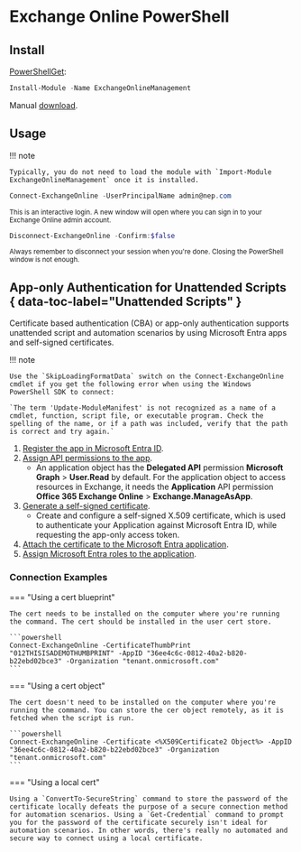# Exchange Online PowerShell

## Install 

[PowerShellGet](https://learn.microsoft.com/en-us/powershell/gallery/powershellget/install-powershellget?view=powershellget-3.x):

```powershell
Install-Module -Name ExchangeOnlineManagement
```

Manual [download](https://www.powershellgallery.com/packages/ExchangeOnlineManagement/).

## Usage

!!! note

    Typically, you do not need to load the module with `Import-Module ExchangeOnlineManagement` once it is installed.

```powershell title="Connecting to an Exchange Online PowerShell session"
Connect-ExchangeOnline -UserPrincipalName admin@nep.com
```

<small>This is an interactive login. A new window will open where you can sign in to your Exchange Online admin account.</small>

```powershell title="Disconnecting from an Exchange Online PowerShell session"
Disconnect-ExchangeOnline -Confirm:$false
```

<small>Always remember to disconnect your session when you're done. Closing the PowerShell window is not enough.</small>


## App-only Authentication for Unattended Scripts { data-toc-label="Unattended Scripts" }

Certificate based authentication (CBA) or app-only authentication supports unattended script and automation scenarios by using Microsoft Entra apps and self-signed certificates.

!!! note

    Use the `SkipLoadingFormatData` switch on the Connect-ExchangeOnline cmdlet if you get the following error when using the Windows PowerShell SDK to connect: 
    
    `The term 'Update-ModuleManifest' is not recognized as a name of a cmdlet, function, script file, or executable program. Check the spelling of the name, or if a path was included, verify that the path is correct and try again.`

1. [Register the app in Microsoft Entra ID](https://learn.microsoft.com/en-us/powershell/exchange/app-only-auth-powershell-v2?view=exchange-ps#step-1-register-the-application-in-microsoft-entra-id).
2. [Assign API permissions to the app](https://learn.microsoft.com/en-us/powershell/exchange/app-only-auth-powershell-v2?view=exchange-ps#step-2-assign-api-permissions-to-the-application).
    - An application object has the **Delegated API** permission **Microsoft Graph** > **User.Read** by default. For the application object to access resources in Exchange, it needs the **Application** API permission **Office 365 Exchange Online** > **Exchange.ManageAsApp**.
3. [Generate a self-signed certificate](https://learn.microsoft.com/en-us/powershell/exchange/app-only-auth-powershell-v2?view=exchange-ps#step-3-generate-a-self-signed-certificate).
    - Create and configure a self-signed X.509 certificate, which is used to authenticate your Application against Microsoft Entra ID, while requesting the app-only access token.
4. [Attach the certificate to the Microsoft Entra application](https://learn.microsoft.com/en-us/powershell/exchange/app-only-auth-powershell-v2?view=exchange-ps#step-4-attach-the-certificate-to-the-microsoft-entra-application).
5. [Assign Microsoft Entra roles to the application](https://learn.microsoft.com/en-us/powershell/exchange/app-only-auth-powershell-v2?view=exchange-ps#step-5-assign-microsoft-entra-roles-to-the-application).

### Connection Examples

=== "Using a cert blueprint"

    The cert needs to be installed on the computer where you're running the command. The cert should be installed in the user cert store.

    ```powershell
    Connect-ExchangeOnline -CertificateThumbPrint "012THISISADEMOTHUMBPRINT" -AppID "36ee4c6c-0812-40a2-b820-b22ebd02bce3" -Organization "tenant.onmicrosoft.com"
    ```

=== "Using a cert object"

    The cert doesn't need to be installed on the computer where you're running the command. You can store the cer object remotely, as it is fetched when the script is run.

    ```powershell
    Connect-ExchangeOnline -Certificate <%X509Certificate2 Object%> -AppID "36ee4c6c-0812-40a2-b820-b22ebd02bce3" -Organization "tenant.onmicrosoft.com"
    ```

=== "Using a local cert"

    Using a `ConvertTo-SecureString` command to store the password of the certificate locally defeats the purpose of a secure connection method for automation scenarios. Using a `Get-Credential` command to prompt you for the password of the certificate securely isn't ideal for automation scenarios. In other words, there's really no automated and secure way to connect using a local certificate.
